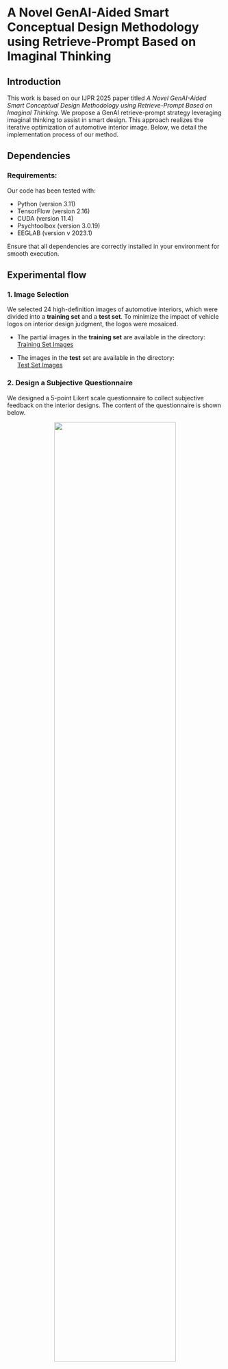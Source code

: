 # A Novel GenAI-Aided Smart Conceptual Design Methodology using Retrieve-Prompt Based on Imaginal Thinking
## Introduction
This work is based on our IJPR 2025 paper titled _A Novel GenAI-Aided Smart Conceptual Design Methodology using Retrieve-Prompt Based on Imaginal Thinking_. We propose a GenAI retrieve-prompt strategy leveraging imaginal thinking to assist in smart design. This approach realizes the iterative optimization of automotive interior image. Below, we detail the implementation process of our method.
## Dependencies
### Requirements:
Our code has been tested with:
- Python (version 3.11)
- TensorFlow (version 2.16)
- CUDA (version 11.4)
- Psychtoolbox (version 3.0.19)
- EEGLAB (version v 2023.1)

Ensure that all dependencies are correctly installed in your environment for smooth execution.
## Experimental flow
### 1. **Image Selection**
We selected 24 high-definition images of automotive interiors, which were divided into a **training set** and a **test set**. To minimize the impact of vehicle logos on interior design judgment, the logos were mosaiced.

- The partial images in the **training set** are available in the directory:  
  [Training Set Images](./data/TrainingSet)
  
- The images in the **test** set are available in the directory:  
  [Test Set Images](./data/TestSet)

### 2. **Design a Subjective Questionnaire**
We designed a 5-point Likert scale questionnaire to collect subjective feedback on the interior designs. The content of the questionnaire is shown below.

<div align="center">
  <img src="./img/LikertScale.jpg" width="75%" />
</div>

### 3. **Stimulus Flow Presentation**
The experiment utilized the **Psychtoolbox** in MATLAB to present images sequentially. The experimenter's emotional responses were induced by observing the content of the displayed images, while EEG signals were simultaneously recorded. The related code can be found in the file [VisualPresentation.m](./code/VisualPresentation.m).


<div align="center">
  <img src="./img/flow.jpg" width="100%" />
</div>

The detailed experiment scene is shown in the figure below.

<div align="center">
  <img src="./img/scene.jpg" width="75%" />
</div>

### 4. **Data Preprocessing and Training**

#### Data Preprocessing:
EEG data was collected from 34 channels, including: Fp1, Fp2, Af3, Af4, Fz, F3, F4, F7, F8, FC1, FC2, FC5, FC6, Cz, C3, C4, T7, T8, CP1, CP2, CP5, CP6, Pz, P3, P4, P7, P8, PO3, PO4, PO7, PO8, Oz, O1, O2. The channel location diagram is as follows.

<div align="center">
  <img src="./img/channels.jpg" width="48%" /> <img src="./img/channels2.jpg" width="47.5%" />
</div>


- **Filtering**: We applied band-pass filtering to the raw data and extracted relevant frequency band features.
- **Resampling**: Data was downsampled to 200Hz.
- **Segmentation**: EEG data was segmented into 3-second windows.

The related code uses **EEGLAB toolbox** in MATLAB and can be found in the file [Preprocess.m](./code/Preprocess.m).
#### Training:
We used deep convolutional networks, including deep separable convolution layers, to process the EEG data. The related code can be found in the [EEGCNN.py](./code/EEGCNN.py). The detailed model structure is shown below.

<div align="center">
  <img src="./img/CNN.jpg" width="90%" />
</div>

The accuracy of this model in the emotion elicitation stage of the test set is shown in the figure below. You can see the confusion matrix and t-SNE visualizations of the model’s classification performance.

<div align="center">
  <img src="./img/confusion.jpg" width="43%" /> <img src="./img/tSNE.jpg" width="40%" />
</div>

- **Positive emotion** is represented in dark blue.
- **Neutral emotion** is represented in cyan blue.
- **Negative emotion** is represented in yellow.

The confusion matrix shows that positive emotions were harder to classify compared to neutral and negative emotions, as seen in the t-SNE visualization.
### 5. **Design evaluation: Quantization formula calculation.**
Guided by the Kansei Engineering, we propose the following quantization formula for design evaluation:

$$
Score=\sum_{i=1}^N{\left[ \left( \frac{\widetilde{M_i}}{\sum_{p=1}^N{M_p}} \right) \cdot \left( \frac{\alpha _i-\alpha _{i,\min}}{\alpha _{i,\max}-\alpha _{i,\min}} \right) \right]}+\widetilde{C}
$$

This formula calculates the score by integrating the EEG data from both the emotion elicitation and judgment stages, as well as the Likert scale feedback. In order to make the evaluation results of the formula more objective, the weights of the above three are set as **0.6**, **0.2** and **0.2** respectively.
The scores of each stage (emotion elicitation and judgment) were normalized using a sliding window, as shown below.
<div align="center">
  <img src="./img/sliding.jpg" width="60%" />
</div>
Test set image detailed score calculation is shown in the figure below. The image of the car interior corresponding to the test set is visible in the folder.
<table border="0" cellpadding="0" cellspacing="0" width="590" style="border-collapse:collapse;table-layout:fixed;width:444pt">
  <col width="134" style="mso-width-source:userset;mso-width-alt:4778;width:101pt">
  <col width="106" style="mso-width-source:userset;mso-width-alt:3783;width:80pt">
  <col width="111" style="mso-width-source:userset;mso-width-alt:3953;width:83pt">
  <col width="110" style="mso-width-source:userset;mso-width-alt:3925;width:83pt">
  <col width="129" style="mso-width-source:userset;mso-width-alt:4579;width:97pt">
  <tr height="18" style="height:13.8pt">
    <td height="18" width="134" style="height:13.8pt;width:101pt">Scheme</td>
    <td width="106" style="width:80pt">a</td>
    <td width="111" style="width:83pt">b</td>
    <td width="110" style="width:83pt">c</td>
    <td width="129" style="width:97pt">score</td>
  </tr>
  <tr height="18" style="height:13.8pt">
    <td height="18" align="right" style="height:13.8pt">1</td>
    <td align="right">0.607</td>
    <td align="right">0.571</td>
    <td align="right">0.643</td>
    <td align="right">0.5926</td>
  </tr>
  <tr height="18" style="height:13.8pt">
    <td height="18" align="right" style="height:13.8pt">2</td>
    <td align="right">0.179</td>
    <td align="right">0</td>
    <td align="right">0</td>
    <td align="right">0.0358</td>
  </tr>
  <tr height="18" style="height:13.8pt">
    <td height="18" align="right" style="height:13.8pt">3</td>
    <td align="right">0.571</td>
    <td align="right">0.643</td>
    <td align="right">0.357</td>
    <td align="right">0.5714</td>
  </tr>
  <tr height="18" style="height:13.8pt">
    <td height="18" align="right" style="height:13.8pt">4</td>
    <td align="right">0.893</td>
    <td align="right">0.929</td>
    <td align="right">0.714</td>
    <td align="right">0.8788</td>
  </tr>
  <tr height="18" style="height:13.8pt">
    <td height="18" align="right" style="height:13.8pt">5</td>
    <td align="right">0.321</td>
    <td align="right">0.143</td>
    <td align="right">0.071</td>
    <td align="right">0.1642</td>
  </tr>
  <tr height="18" style="height:13.8pt">
    <td height="18" align="right" style="height:13.8pt">6</td>
    <td align="right">0.893</td>
    <td align="right">0.857</td>
    <td align="right">0.643</td>
    <td align="right">0.8214</td>
  </tr>
  <tr height="18" style="height:13.8pt">
    <td height="18" align="right" style="height:13.8pt">7</td>
    <td align="right">0.357</td>
    <td align="right">0.286</td>
    <td align="right">0.143</td>
    <td align="right">0.2716</td>
  </tr>
  <tr height="18" style="height:13.8pt">
    <td height="18" align="right" style="height:13.8pt">8</td>
    <td align="right">0.643</td>
    <td align="right">0.607</td>
    <td align="right">0.5</td>
    <td align="right">0.5928</td>
  </tr>
  <tr height="18" style="height:13.8pt">
    <td height="18" align="right" style="height:13.8pt">9</td>
    <td align="right">0.429</td>
    <td align="right">0.5</td>
    <td align="right">0.143</td>
    <td align="right">0.4144</td>
  </tr>
</table>

### 6. **Retrieve prompt generation**
The format for the retrieval prompt input to the Generative AI is:

``` 
< Customer need (Optimized region, Likert scale score); Functional requirement; Design evaluation (Scheme, EEG objective score) + Market trends >
```

- **Customer Need**: Identifies the area in the design needing improvement based on the lowest Likert scale score.
- **Functional Requirement**: Defines the criteria for image segmentation, based on common functional areas in automotive interiors.
- **Design Evaluation**: Uses the previously introduced quantization formula to score the design image results.
- **Market Trends**: Provides optimization suggestions based on current trends in automotive design.
### 7. Iterative optimization phase.
To generate optimized results, the following models were executed sequentially:
1. **Segment Anything Model (SAM)**: Used for image segmentation and region-of-interest extraction.
2. **Diffusion Model (DM)**: Applied for image generation, refining the design iteratively.
#### Installation and Usage

We utilized Generative AI models developed by other researchers. Detailed installation and usage instructions for each model can be found at the following links:

- ![Segment Anything Model - Installation and Usage](https://github.com/facebookresearch/segment-anything)
- ![Diffusion Model - Installation and Usage](https://github.com/CompVis/stable-diffusion)

The detailed flow chart of iterative optimization of retrieval prompts for automotive interiors as shown below.
<div align="center">
  <img src="./img/sliding.jpg" width="60%" />
</div>

#### Iteration Process

In this phase, the automobile interior image was iterated three times, with each iteration focused on specific areas and objectives. The search prompts for each iteration were as follows:
1. **Iteration 1:**
``` 
< (The gearshift lever, 1); Common functional areas; (Scheme2, 0.0358) + (Ergonomics, Aesthetics, Automatic transmission) >
```
2. **Iteration 2:**
``` 
< (The centre console, 1); Common functional areas; (Scheme2, 0.1284) + (Intelligent interaction, Multifunction) >
```
3. **Iteration 3:**
``` 
< (The overall interior, 3); Common functional areas; (Scheme2, 0.4932) + (Comfort, Luxury, Coordination) >
```
#### Model Functions

- **Segment Anything Model (SAM):** Extracts customer need and functional requirement in the retrieve prompt. We utilized [the ViT-H model](https://github.com/facebookresearch/segment-anything?tab=readme-ov-file) within SAM for image segmentation to extract the regions of interest.
- **Diffusion Model:** Extracts the constraints in the retrieve prompt. We used [the Stable-Diffusion-v1-5 model](https://huggingface.co/stable-diffusion-v1-5/stable-diffusion-v1-5) for iterative image generation, where each iteration refines the design based on the specific requirements and constraints extracted from the prompts.
#### Results
Each iteration generates a series of images, which can be found in the output folder. For each image, we apply a quantitative scoring formula to assess its quality. The generated images, along with their corresponding scores, reflect the results of each iteration and the refinement process based on the retrieve prompt.

The design images with the highest scores for each iteration are below.
<div align="center">
  <img src="./data/DMIteration/Iteration1/11.jpg" width="30%" /> <img src="./data/DMIteration/Iteration2/23.jpg" width="30%" /> <img src="./data/DMIteration/Iteration3/31.jpg" width="32.3%" />
</div>

## Acknowledgments

The authors greatly appreciate the creators of the following models:
[Segment Anything Model](https://github.com/facebookresearch/segment-anything) by Kirillov et al and
[Stable Diffusion](https://github.com/CompVis/stable-diffusion) by Robin Rombach et al.
Their innovative work and contributions have been instrumental in the development of this project.

